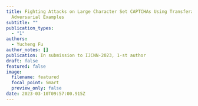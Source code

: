 ```yaml
---
title: Fighting Attacks on Large Character Set CAPTCHAs Using Transferable
  Adversarial Examples
subtitle: ""
publication_types:
  - "1"
authors:
  - Yucheng Fu
author_notes: []
publication: In submission to IJCNN-2023, 1-st author
draft: false
featured: false
image:
  filename: featured
  focal_point: Smart
  preview_only: false
date: 2023-03-10T09:57:00.915Z
---
```

